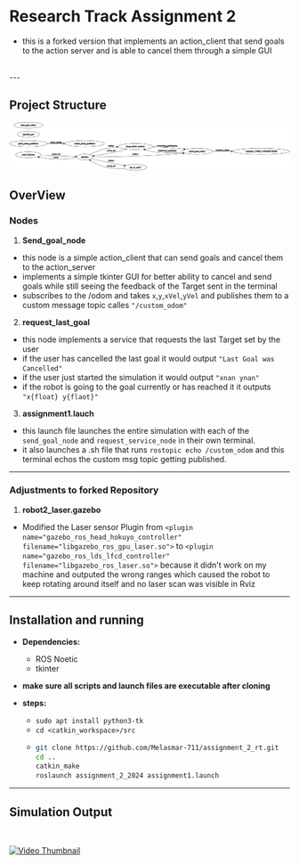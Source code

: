 # **Research Track Assignment 2**

* this is a forked version that implements an action_client that send goals to the action server and is able to cancel them through a simple GUI


<br/>
---

## Project Structure

![action_server implementation](Images/rosgraph.png)



## **OverView**

### **Nodes**
1. **Send_goal_node** 
- this node is a simple action_client that can send goals and cancel them to the action_server 
- implements a simple tkinter GUI for better ability to cancel and send goals while still seeing the feedback of the Target sent in the terminal
- subscribes to the /odom and takes `x`,`y`,`xVel`,`yVel` and publishes them to a custom message topic calles `"/custom_odom"`

2. **request_last_goal** 
- this node implements a service that requests the last Target set by the user
- if the user has cancelled the last goal it would output `"Last Goal was Cancelled"`
- if the user just started the simulation it would output `"xnan ynan"`
- if the robot is going to the goal currently or has reached it it outputs `"x{float} y{flaot}"`

3. **assignment1.lauch**
- this launch file launches the entire simulation with each of the `send_goal_node` and `request_service_node` in their own terminal.
- it also launches a .sh file that runs `rostopic echo /custom_odom` and this terminal echos the custom msg topic getting published.

---
### **Adjustments to forked Repository**
1. **robot2_laser.gazebo**
- Modified the Laser sensor Plugin from `<plugin name="gazebo_ros_head_hokuyo_controller" filename="libgazebo_ros_gpu_laser.so">` to `<plugin name="gazebo_ros_lds_lfcd_controller" filename="libgazebo_ros_laser.so">` because it didn't work on my machine and outputed the wrong ranges which caused the robot to keep rotating around itself and no laser scan was visible in Rviz
---
## **Installation and running**
- **Dependencies:**
  - ROS Noetic
  - tkinter

- **make sure all scripts and launch files are executable after cloning**
- **steps:**
  - `sudo apt install python3-tk`
  - `cd <catkin_workspace>/src`
  - ```bash
  	git clone https://github.com/Melasmar-711/assignment_2_rt.git
  	cd ..
  	catkin_make
  	roslaunch assignment_2_2024 assignment1.launch
---
## Simulation Output
<br/>

[![Video Thumbnail](https://img.youtube.com/vi/1LKGSQmxTP4/0.jpg)](https://youtu.be/1LKGSQmxTP4)


